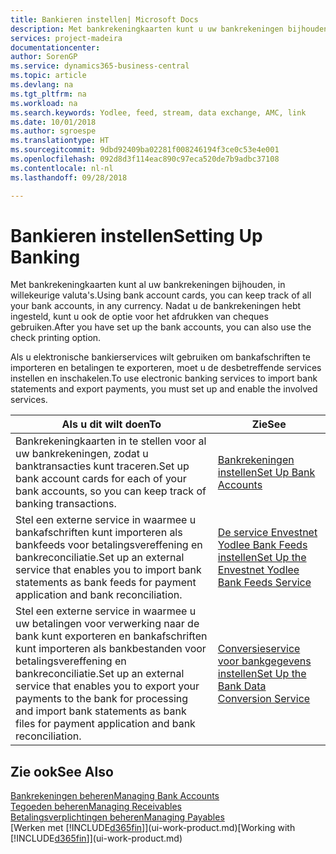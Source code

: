 ```yaml
---
title: Bankieren instellen| Microsoft Docs
description: Met bankrekeningkaarten kunt u uw bankrekeningen bijhouden en bankfeeds instellen, zoals Yodlee, om gegevens uit te wisselen.
services: project-madeira
documentationcenter: 
author: SorenGP
ms.service: dynamics365-business-central
ms.topic: article
ms.devlang: na
ms.tgt_pltfrm: na
ms.workload: na
ms.search.keywords: Yodlee, feed, stream, data exchange, AMC, link
ms.date: 10/01/2018
ms.author: sgroespe
ms.translationtype: HT
ms.sourcegitcommit: 9dbd92409ba02281f008246194f3ce0c53e4e001
ms.openlocfilehash: 092d8d3f114eac890c97eca520de7b9adbc37108
ms.contentlocale: nl-nl
ms.lasthandoff: 09/28/2018

---
```

# <a name="setting-up-banking"></a><span data-ttu-id="69092-103">Bankieren instellen</span><span class="sxs-lookup"><span data-stu-id="69092-103">Setting Up Banking</span></span>
<span data-ttu-id="69092-104">Met bankrekeningkaarten kunt al uw bankrekeningen bijhouden, in willekeurige valuta's.</span><span class="sxs-lookup"><span data-stu-id="69092-104">Using bank account cards, you can keep track of all your bank accounts, in any currency.</span></span> <span data-ttu-id="69092-105">Nadat u de bankrekeningen hebt ingesteld, kunt u ook de optie voor het afdrukken van cheques gebruiken.</span><span class="sxs-lookup"><span data-stu-id="69092-105">After you have set up the bank accounts, you can also use the check printing option.</span></span>

<span data-ttu-id="69092-106">Als u elektronische bankierservices wilt gebruiken om bankafschriften te importeren en betalingen te exporteren, moet u de desbetreffende services instellen en inschakelen.</span><span class="sxs-lookup"><span data-stu-id="69092-106">To use electronic banking services to import bank statements and  export payments, you must set up and enable the involved services.</span></span>

| <span data-ttu-id="69092-107">Als u dit wilt doen</span><span class="sxs-lookup"><span data-stu-id="69092-107">To</span></span> | <span data-ttu-id="69092-108">Zie</span><span class="sxs-lookup"><span data-stu-id="69092-108">See</span></span> |
| --- | --- |
| <span data-ttu-id="69092-109">Bankrekeningkaarten in te stellen voor al uw bankrekeningen, zodat u banktransacties kunt traceren.</span><span class="sxs-lookup"><span data-stu-id="69092-109">Set up bank account cards for each of your bank accounts, so you can keep track of banking transactions.</span></span> |[<span data-ttu-id="69092-110">Bankrekeningen instellen</span><span class="sxs-lookup"><span data-stu-id="69092-110">Set Up Bank Accounts</span></span>](bank-how-setup-bank-accounts.md) |
| <span data-ttu-id="69092-111">Stel een externe service in waarmee u bankafschriften kunt importeren als bankfeeds voor betalingsvereffening en bankreconciliatie.</span><span class="sxs-lookup"><span data-stu-id="69092-111">Set up an external service that enables you to import bank statements as bank feeds for payment application and bank reconciliation.</span></span> |[<span data-ttu-id="69092-112">De service Envestnet Yodlee Bank Feeds instellen</span><span class="sxs-lookup"><span data-stu-id="69092-112">Set Up the Envestnet Yodlee Bank Feeds Service</span></span>](bank-how-setup-bank-statement-service.md) |
| <span data-ttu-id="69092-113">Stel een externe service in waarmee u uw betalingen voor verwerking naar de bank kunt exporteren en bankafschriften kunt importeren als bankbestanden voor betalingsvereffening en bankreconciliatie.</span><span class="sxs-lookup"><span data-stu-id="69092-113">Set up an external service that enables you to export your payments to the bank for processing  and import bank statements as bank files for payment application and bank reconciliation.</span></span> |[<span data-ttu-id="69092-114">Conversieservice voor bankgegevens instellen</span><span class="sxs-lookup"><span data-stu-id="69092-114">Set Up the Bank Data Conversion Service</span></span>](bank-how-setup-bank-data-conversion-service.md) |

## <a name="see-also"></a><span data-ttu-id="69092-115">Zie ook</span><span class="sxs-lookup"><span data-stu-id="69092-115">See Also</span></span>
[<span data-ttu-id="69092-116">Bankrekeningen beheren</span><span class="sxs-lookup"><span data-stu-id="69092-116">Managing Bank Accounts</span></span>](bank-manage-bank-accounts.md)  
[<span data-ttu-id="69092-117">Tegoeden beheren</span><span class="sxs-lookup"><span data-stu-id="69092-117">Managing Receivables</span></span>](receivables-manage-receivables.md)  
[<span data-ttu-id="69092-118">Betalingsverplichtingen beheren</span><span class="sxs-lookup"><span data-stu-id="69092-118">Managing Payables</span></span>](payables-manage-payables.md)  
<span data-ttu-id="69092-119">[Werken met [!INCLUDE[d365fin](includes/d365fin_md.md)]](ui-work-product.md)</span><span class="sxs-lookup"><span data-stu-id="69092-119">[Working with [!INCLUDE[d365fin](includes/d365fin_md.md)]](ui-work-product.md)</span></span>

